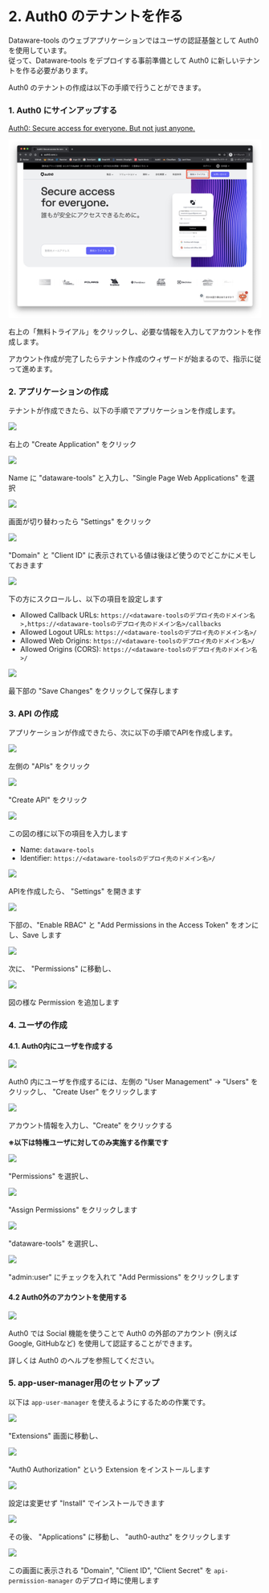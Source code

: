 # 2. Auth0 のテナントを作る

Dataware-tools のウェブアプリケーションではユーザの認証基盤として Auth0 を使用しています。  \
従って、Dataware-tools をデプロイする事前準備として Auth0 に新しいテナントを作る必要があります。

Auth0 のテナントの作成は以下の手順で行うことができます。



### 1. Auth0 にサインアップする

[Auth0: Secure access for everyone. But not just anyone.](https://auth0.com/jp)

![](../../../.gitbook/assets/_2021-06-21_17.21.02.png)

右上の「無料トライアル」をクリックし、必要な情報を入力してアカウントを作成します。

アカウント作成が完了したらテナント作成のウィザードが始まるので、指示に従って進めます。



### 2. アプリケーションの作成

テナントが作成できたら、以下の手順でアプリケーションを作成します。

![](../../../.gitbook/assets/\_2021-06-21\_17.26.02.png)

右上の "Create Application" をクリック

![](../../../.gitbook/assets/\_2021-06-21\_17.26.35.png)

Name に "dataware-tools" と入力し、"Single Page Web Applications" を選択

![](../../../.gitbook/assets/\_2021-06-21\_17.28.22.png)

画面が切り替わったら "Settings" をクリック

![](../../../.gitbook/assets/\_2021-06-21\_17.28.34.png)

"Domain" と "Client ID" に表示されている値は後ほど使うのでどこかにメモしておきます

![](../../../.gitbook/assets/\_2021-06-21\_17.30.12.png)

下の方にスクロールし、以下の項目を設定します

* Allowed Callback URLs: `https://<dataware-toolsのデプロイ先のドメイン名>,https://<dataware-toolsのデプロイ先のドメイン名>/callbacks`
* Allowed Logout URLs: `https://<dataware-toolsのデプロイ先のドメイン名>/`
* Allowed Web Origins: `https://<dataware-toolsのデプロイ先のドメイン名>/`
* Allowed Origins (CORS): `https://<dataware-toolsのデプロイ先のドメイン名>/`

![](../../../.gitbook/assets/\_2021-06-21\_17.30.35.png)

最下部の "Save Changes" をクリックして保存します



### 3. API の作成

アプリケーションが作成できたら、次に以下の手順でAPIを作成します。

![](../../../.gitbook/assets/\_2021-06-21\_17.36.46.png)

左側の "APIs" をクリック

![](../../../.gitbook/assets/\_2021-06-21\_17.36.50.png)

"Create API" をクリック

![](../../../.gitbook/assets/\_2021-06-21\_17.40.25.png)

この図の様に以下の項目を入力します

* Name: `dataware-tools`
* Identifier: `https://<dataware-toolsのデプロイ先のドメイン名>/`

![](../../../.gitbook/assets/\_2021-06-21\_17.42.07.png)

APIを作成したら、 "Settings" を開きます

![](../../../.gitbook/assets/\_2021-06-21\_17.42.25.png)

下部の、"Enable RBAC" と "Add Permissions in the Access Token" をオンにし、Save します

![](../../../.gitbook/assets/\_2021-06-21\_17.44.30.png)

次に、 "Permissions" に移動し、

![](../../../.gitbook/assets/\_2021-06-21\_17.45.08.png)

図の様な Permission を追加します

###

### 4. ユーザの作成

#### 4.1. Auth0内にユーザを作成する

![](../../../.gitbook/assets/\_2021-06-21\_17.48.46.png)

Auth0 内にユーザを作成するには、左側の "User Management" → "Users" をクリックし、 "Create User" をクリックします

![](../../../.gitbook/assets/\_2021-06-21\_17.51.44.png)

アカウント情報を入力し、"Create" をクリックする



**※以下は特権ユーザに対してのみ実施する作業です**

![](../../../.gitbook/assets/\_2021-06-21\_17.52.13.png)

"Permissions" を選択し、

![](../../../.gitbook/assets/\_2021-06-21\_17.52.19.png)

"Assign Permissions" をクリックします

![](../../../.gitbook/assets/\_2021-06-21\_17.52.29.png)

"dataware-tools" を選択し、

![](../../../.gitbook/assets/\_2021-06-21\_17.52.36.png)

"admin:user" にチェックを入れて "Add Permissions" をクリックします



#### 4.2 Auth0外のアカウントを使用する

![](../../../.gitbook/assets/\_2021-06-21\_17.57.40.png)

Auth0 では Social 機能を使うことで Auth0 の外部のアカウント (例えば Google, GitHubなど) を使用して認証することができます。

詳しくは Auth0 のヘルプを参照してください。



### 5. app-user-manager用のセットアップ

以下は `app-user-manager` を使えるようにするための作業です。

![](../../../.gitbook/assets/\_2021-06-21\_18.00.51.png)

"Extensions" 画面に移動し、

![](../../../.gitbook/assets/\_2021-06-21\_18.01.00.png)

"Auth0 Authorization" という Extension をインストールします

![](../../../.gitbook/assets/\_2021-06-21\_18.01.07.png)

設定は変更せず "Install" でインストールできます

![](../../../.gitbook/assets/\_2021-06-21\_18.01.22.png)

その後、 "Applications" に移動し、 "auth0-authz" をクリックします

![](../../../.gitbook/assets/\_2021-06-21\_18.01.28.png)

この画面に表示される "Domain", "Client ID", "Client Secret" を `api-permission-manager` のデプロイ時に使用します
